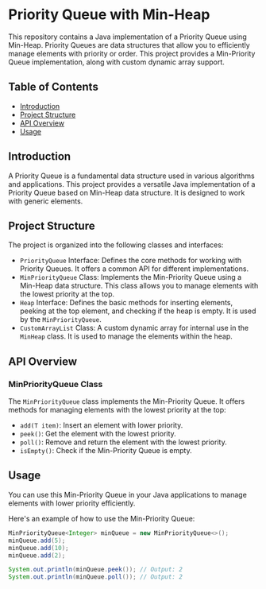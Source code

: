 # Priority Queue with Min-Heap

This repository contains a Java implementation of a Priority Queue using Min-Heap. Priority Queues are data structures that allow you to efficiently manage elements with priority or order. This project provides a Min-Priority Queue implementation, along with custom dynamic array support.

## Table of Contents
- [Introduction](#introduction)
- [Project Structure](#project-structure)
- [API Overview](#api-overview)
- [Usage](#usage)

## Introduction

A Priority Queue is a fundamental data structure used in various algorithms and applications. This project provides a versatile Java implementation of a Priority Queue based on Min-Heap data structure. It is designed to work with generic elements.

## Project Structure

The project is organized into the following classes and interfaces:

- `PriorityQueue` Interface: Defines the core methods for working with Priority Queues. It offers a common API for different implementations.
- `MinPriorityQueue` Class: Implements the Min-Priority Queue using a Min-Heap data structure. This class allows you to manage elements with the lowest priority at the top.
- `Heap` Interface: Defines the basic methods for inserting elements, peeking at the top element, and checking if the heap is empty. It is used by the `MinPriorityQueue`.
- `CustomArrayList` Class: A custom dynamic array for internal use in the `MinHeap` class. It is used to manage the elements within the heap.

## API Overview

### MinPriorityQueue Class

The `MinPriorityQueue` class implements the Min-Priority Queue. It offers methods for managing elements with the lowest priority at the top:

- `add(T item)`: Insert an element with lower priority.
- `peek()`: Get the element with the lowest priority.
- `poll()`: Remove and return the element with the lowest priority.
- `isEmpty()`: Check if the Min-Priority Queue is empty.

## Usage

You can use this Min-Priority Queue in your Java applications to manage elements with lower priority efficiently.

Here's an example of how to use the Min-Priority Queue:

```java
MinPriorityQueue<Integer> minQueue = new MinPriorityQueue<>();
minQueue.add(5);
minQueue.add(10);
minQueue.add(2);

System.out.println(minQueue.peek()); // Output: 2
System.out.println(minQueue.poll()); // Output: 2